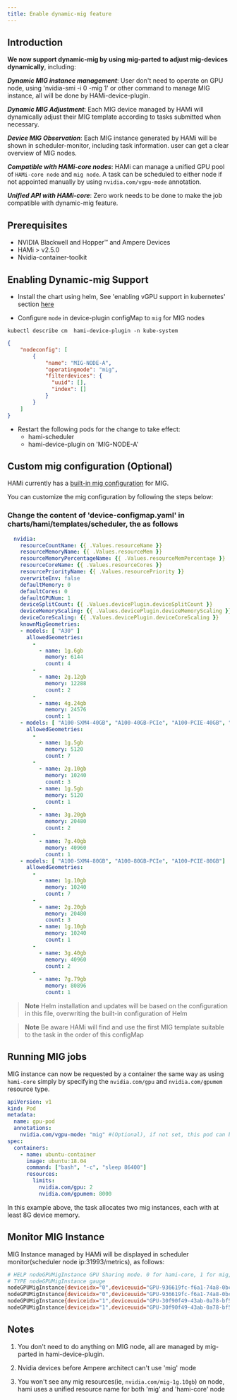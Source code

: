 ```yaml
---
title: Enable dynamic-mig feature
---
```


## Introduction

**We now support dynamic-mig by using mig-parted to adjust mig-devices dynamically**, including:

***Dynamic MIG instance management***: User don't need to operate on GPU node, using 'nvidia-smi -i 0 -mig 1' or other command to manage MIG instance, all will be done by HAMi-device-plugin.

***Dynamic MIG Adjustment***: Each MIG device managed by HAMi will dynamically adjust their MIG template according to tasks submitted when necessary.

***Device MIG Observation***: Each MIG instance generated by HAMi will be shown in scheduler-monitor, including task information. user can get a clear overview of MIG nodes.

***Compatible with HAMi-core nodes***: HAMi can manage a unified GPU pool of `HAMi-core node` and `mig node`. A task can be scheduled to either node if not appointed manually by using `nvidia.com/vgpu-mode` annotation.

***Unified API with HAMi-core***: Zero work needs to be done to make the job compatible with dynamic-mig feature.

## Prerequisites

* NVIDIA Blackwell and Hopper™ and Ampere Devices
* HAMi > v2.5.0
* Nvidia-container-toolkit

## Enabling Dynamic-mig Support

* Install the chart using helm, See 'enabling vGPU support in kubernetes' section [here](https://github.com/Project-HAMi/HAMi#enabling-vgpu-support-in-kubernetes)

* Configure `mode` in device-plugin configMap to `mig` for MIG nodes
```
kubectl describe cm  hami-device-plugin -n kube-system
```

```json
{
    "nodeconfig": [
        {
            "name": "MIG-NODE-A",
            "operatingmode": "mig",
            "filterdevices": {
              "uuid": [],
              "index": []
            }
        }
    ]
}
```

* Restart the following pods for the change to take effect:
  * hami-scheduler 
  * hami-device-plugin on 'MIG-NODE-A'

## Custom mig configuration (Optional)
HAMi currently has a [built-in mig configuration](https://github.com/Project-HAMi/HAMi/blob/master/charts/hami/templates/scheduler/device-configmap.yaml) for MIG.

You can customize the mig configuration by following the steps below:

  ### Change the content of 'device-configmap.yaml' in charts/hami/templates/scheduler, the as follows

  ```yaml
    nvidia:
      resourceCountName: {{ .Values.resourceName }}
      resourceMemoryName: {{ .Values.resourceMem }}
      resourceMemoryPercentageName: {{ .Values.resourceMemPercentage }}
      resourceCoreName: {{ .Values.resourceCores }}
      resourcePriorityName: {{ .Values.resourcePriority }}
      overwriteEnv: false
      defaultMemory: 0
      defaultCores: 0
      defaultGPUNum: 1
      deviceSplitCount: {{ .Values.devicePlugin.deviceSplitCount }}
      deviceMemoryScaling: {{ .Values.devicePlugin.deviceMemoryScaling }}
      deviceCoreScaling: {{ .Values.devicePlugin.deviceCoreScaling }}
      knownMigGeometries:
      - models: [ "A30" ]
        allowedGeometries:
          - 
            - name: 1g.6gb
              memory: 6144
              count: 4
          - 
            - name: 2g.12gb
              memory: 12288
              count: 2
          - 
            - name: 4g.24gb
              memory: 24576
              count: 1
      - models: [ "A100-SXM4-40GB", "A100-40GB-PCIe", "A100-PCIE-40GB", "A100-SXM4-40GB" ]
        allowedGeometries:
          - 
            - name: 1g.5gb
              memory: 5120
              count: 7
          - 
            - name: 2g.10gb
              memory: 10240
              count: 3
            - name: 1g.5gb
              memory: 5120
              count: 1
          - 
            - name: 3g.20gb
              memory: 20480
              count: 2
          - 
            - name: 7g.40gb
              memory: 40960
              count: 1
      - models: [ "A100-SXM4-80GB", "A100-80GB-PCIe", "A100-PCIE-80GB"]
        allowedGeometries:
          - 
            - name: 1g.10gb
              memory: 10240
              count: 7
          - 
            - name: 2g.20gb
              memory: 20480
              count: 3
            - name: 1g.10gb
              memory: 10240
              count: 1
          - 
            - name: 3g.40gb
              memory: 40960
              count: 2
          - 
            - name: 7g.79gb
              memory: 80896
              count: 1
  ```

  > **Note** Helm installation and updates will be based on the configuration in this file, overwriting the built-in configuration of Helm

  > **Note** Be aware HAMi will find and use the first MIG template suitable to the task in the order of this configMap

## Running MIG jobs

MIG instance can now be requested by a container the same way as using `hami-core`
simply by specifying the `nvidia.com/gpu` and `nvidia.com/gpumem` resource type.

```yaml
apiVersion: v1
kind: Pod
metadata:
  name: gpu-pod
  annotations:
    nvidia.com/vgpu-mode: "mig" #(Optional), if not set, this pod can be assigned to a MIG instance or a hami-core instance
spec:
  containers:
    - name: ubuntu-container
      image: ubuntu:18.04
      command: ["bash", "-c", "sleep 86400"]
      resources:
        limits:
          nvidia.com/gpu: 2 
          nvidia.com/gpumem: 8000
```

In this example above, the task allocates two mig instances, each with at least 8G device memory.

## Monitor MIG Instance

MIG Instance managed by HAMi will be displayed in scheduler monitor(scheduler node ip:31993/metrics), as follows:

```bash
# HELP nodeGPUMigInstance GPU Sharing mode. 0 for hami-core, 1 for mig, 2 for mps
# TYPE nodeGPUMigInstance gauge
nodeGPUMigInstance{deviceidx="0",deviceuuid="GPU-936619fc-f6a1-74a8-0bc6-ecf6b3269313",migname="3g.20gb-0",nodeid="aio-node15",zone="vGPU"} 1
nodeGPUMigInstance{deviceidx="0",deviceuuid="GPU-936619fc-f6a1-74a8-0bc6-ecf6b3269313",migname="3g.20gb-1",nodeid="aio-node15",zone="vGPU"} 0
nodeGPUMigInstance{deviceidx="1",deviceuuid="GPU-30f90f49-43ab-0a78-bf5c-93ed41ef2da2",migname="3g.20gb-0",nodeid="aio-node15",zone="vGPU"} 1
nodeGPUMigInstance{deviceidx="1",deviceuuid="GPU-30f90f49-43ab-0a78-bf5c-93ed41ef2da2",migname="3g.20gb-1",nodeid="aio-node15",zone="vGPU"} 1
```

## Notes

1. You don't need to do anything on MIG node, all are managed by mig-parted in hami-device-plugin.

2. Nvidia devices before Ampere architect can't use 'mig' mode

3. You won't see any mig resources(ie, `nvidia.com/mig-1g.10gb`) on node, hami uses a unified resource name for both 'mig' and 'hami-core' node